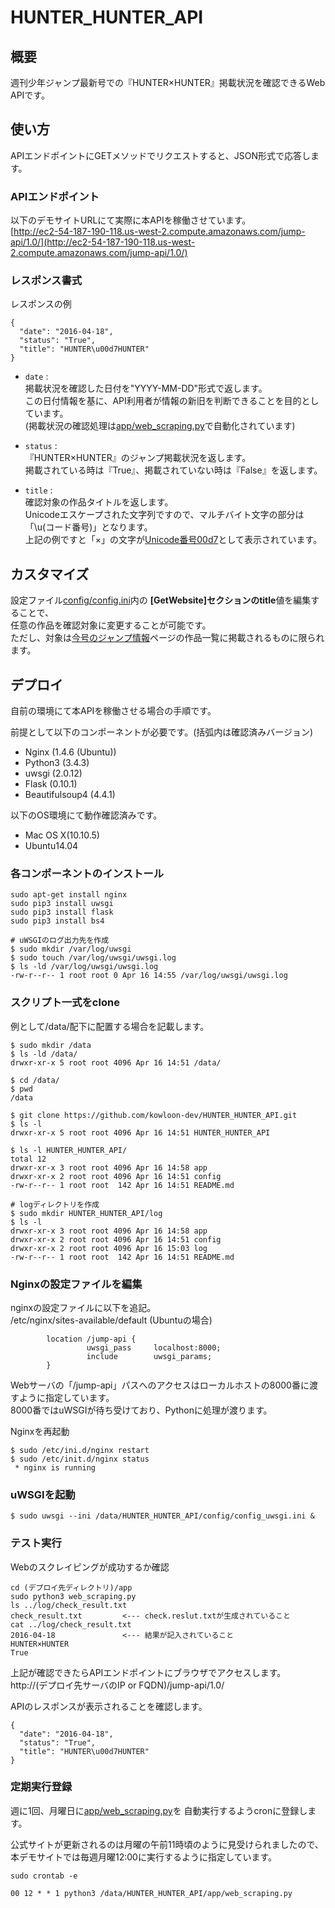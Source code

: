 # HUNTER_HUNTER_API

## 概要
週刊少年ジャンプ最新号での『HUNTER×HUNTER』掲載状況を確認できるWeb APIです。

## 使い方
APIエンドポイントにGETメソッドでリクエストすると、JSON形式で応答します。

### APIエンドポイント
以下のデモサイトURLにて実際に本APIを稼働させています。  
[http://ec2-54-187-190-118.us-west-2.compute.amazonaws.com/jump-api/1.0/](http://ec2-54-187-190-118.us-west-2.compute.amazonaws.com/jump-api/1.0/)


### レスポンス書式

レスポンスの例

```
{
  "date": "2016-04-18",
  "status": "True",
  "title": "HUNTER\u00d7HUNTER"
}
```

+   `date` :  
    掲載状況を確認した日付を"YYYY-MM-DD"形式で返します。  
    この日付情報を基に、API利用者が情報の新旧を判断できることを目的としています。  
    (掲載状況の確認処理は[app/web_scraping.py](https://github.com/kowloon-dev/HUNTER_HUNTER_API/blob/master/app/web_scraping.py)で自動化されています)

+   `status` :  
    『HUNTER×HUNTER』のジャンプ掲載状況を返します。  
    掲載されている時は『True』、掲載されていない時は『False』を返します。

+   `title` :  
    確認対象の作品タイトルを返します。  
    Unicodeエスケープされた文字列ですので、マルチバイト文字の部分は「\u(コード番号)」となります。  
    上記の例ですと「×」の文字が[Unicode番号00d7](http://www.fileformat.info/info/unicode/char/00d7/index.htm)として表示されています。


## カスタマイズ
設定ファイル[config/config.ini](https://github.com/kowloon-dev/HUNTER_HUNTER_API/blob/master/config/config.ini)内の
**[GetWebsite]**セクションの**title**値を編集することで、  
任意の作品を確認対象に変更することが可能です。  
ただし、対象は[今号のジャンプ情報](https://www.shonenjump.com/j/weeklyshonenjump/)ページの作品一覧に掲載されるものに限られます。

## デプロイ

自前の環境にて本APIを稼働させる場合の手順です。 

前提として以下のコンポーネントが必要です。(括弧内は確認済みバージョン)

- Nginx (1.4.6 (Ubuntu))
- Python3 (3.4.3)
- uwsgi (2.0.12)
- Flask (0.10.1)
- Beautifulsoup4 (4.4.1)

以下のOS環境にて動作確認済みです。

- Mac OS X(10.10.5)
- Ubuntu14.04 


### 各コンポーネントのインストール

```
sudo apt-get install nginx  
sudo pip3 install uwsgi  
sudo pip3 install flask  
sudo pip3 install bs4  

# uWSGIのログ出力先を作成
$ sudo mkdir /var/log/uwsgi
$ sudo touch /var/log/uwsgi/uwsgi.log
$ ls -ld /var/log/uwsgi/uwsgi.log
-rw-r--r-- 1 root root 0 Apr 16 14:55 /var/log/uwsgi/uwsgi.log
```

### スクリプト一式をclone

例として/data/配下に配置する場合を記載します。  

```
$ sudo mkdir /data
$ ls -ld /data/
drwxr-xr-x 5 root root 4096 Apr 16 14:51 /data/

$ cd /data/
$ pwd
/data

$ git clone https://github.com/kowloon-dev/HUNTER_HUNTER_API.git
$ ls -l
drwxr-xr-x 5 root root 4096 Apr 16 14:51 HUNTER_HUNTER_API

$ ls -l HUNTER_HUNTER_API/
total 12
drwxr-xr-x 3 root root 4096 Apr 16 14:58 app
drwxr-xr-x 2 root root 4096 Apr 16 14:51 config
-rw-r--r-- 1 root root  142 Apr 16 14:51 README.md

# logディレクトリを作成
$ sudo mkdir HUNTER_HUNTER_API/log
$ ls -l
drwxr-xr-x 3 root root 4096 Apr 16 14:58 app
drwxr-xr-x 2 root root 4096 Apr 16 14:51 config
drwxr-xr-x 2 root root 4096 Apr 16 15:03 log
-rw-r--r-- 1 root root  142 Apr 16 14:51 README.md
```

### Nginxの設定ファイルを編集

nginxの設定ファイルに以下を追記。  
/etc/nginx/sites-available/default (Ubuntuの場合)

```
        location /jump-api {
                 uwsgi_pass     localhost:8000;
                 include        uwsgi_params;
        }
```

Webサーバの「/jump-api」パスへのアクセスはローカルホストの8000番に渡すように指定しています。  
8000番ではuWSGIが待ち受けており、Pythonに処理が渡ります。

Nginxを再起動  
```
$ sudo /etc/ini.d/nginx restart
$ sudo /etc/init.d/nginx status
 * nginx is running
```

### uWSGIを起動

```
$ sudo uwsgi --ini /data/HUNTER_HUNTER_API/config/config_uwsgi.ini &
```

### テスト実行

Webのスクレイピングが成功するか確認  
```
cd (デプロイ先ディレクトリ)/app
sudo python3 web_scraping.py
ls ../log/check_result.txt
check_result.txt         <--- check.reslut.txtが生成されていること
cat ../log/check_result.txt
2016-04-18               <--- 結果が記入されていること
HUNTER×HUNTER
True
```

上記が確認できたらAPIエンドポイントにブラウザでアクセスします。  
http://(デプロイ先サーバのIP or FQDN)/jump-api/1.0/  

APIのレスポンスが表示されることを確認します。

```
{
  "date": "2016-04-18",
  "status": "True",
  "title": "HUNTER\u00d7HUNTER"
}
```

### 定期実行登録

週に1回、月曜日に[app/web_scraping.py](https://github.com/kowloon-dev/HUNTER_HUNTER_API/blob/master/app/web_scraping.py)を
自動実行するようcronに登録します。

公式サイトが更新されるのは月曜の午前11時頃のように見受けられましたので、
本デモサイトでは毎週月曜12:00に実行するように指定しています。

```
sudo crontab -e

00 12 * * 1 python3 /data/HUNTER_HUNTER_API/app/web_scraping.py
```

